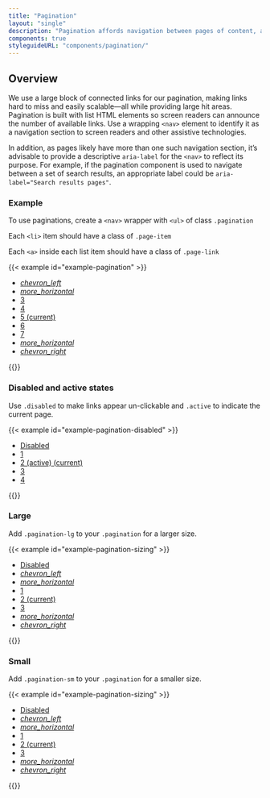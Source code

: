 ```yaml
---
title: "Pagination"
layout: "single"
description: "Pagination affords navigation between pages of content, and it highlights which page is currently in view."
components: true
styleguideURL: "components/pagination/"
---
```


## Overview

We use a large block of connected links for our pagination, making links hard
to miss and easily scalable—all while providing large hit areas. Pagination is
built with list HTML elements so screen readers can announce the number of
available links. Use a wrapping `<nav>` element to identify
it as a navigation section to screen readers and other assistive technologies.

In addition, as pages likely have more than one such navigation section, it’s advisable to provide a descriptive `aria-label` for the `<nav>` to reflect its purpose. For example, if the pagination component is used to navigate between a set of search results, an appropriate label could be `aria-label="Search results pages"`.

### Example

To use paginations, create a `<nav>` wrapper with
`<ul>` of class `.pagination`

Each `<li>` item should have a class of
`.page-item`

Each `<a>` inside each list item should have a class of
`.page-link`

{{< example id="example-pagination" >}}
<nav aria-label="Page navigation example">
  <ul class="pagination m-0">
    <li class="page-item">
      <a class="page-link" href="#" aria-label="Previous">
        <i class="modus-icons" aria-hidden="true">chevron_left</i>
      </a>
    </li>
    <li class="page-item">
      <a class="page-link" href="#">
        <i class="modus-icons" aria-hidden="true">more_horizontal</i>
      </a>
    </li>
    <li class="page-item">
      <a class="page-link" href="#">
        3
      </a>
    </li>
    <li class="page-item">
      <a class="page-link" href="#">
        4
      </a>
    </li>
    <li class="page-item active" aria-current="page">
      <a class="page-link" href="#">5 <span class="sr-only">(current)</span></a>
    </li>
    <li class="page-item">
      <a class="page-link" href="#">
        6
      </a>
    </li>
    <li class="page-item">
      <a class="page-link" href="#">
        7
      </a>
    </li>
    <li class="page-item">
      <a class="page-link" href="#">
        <i class="modus-icons" aria-hidden="true">more_horizontal</i>
      </a>
    </li>
    <li class="page-item">
      <a class="page-link" href="#" aria-label="Next">
        <i class="modus-icons" aria-hidden="true">chevron_right</i>
      </a>
    </li>
  </ul>
</nav>
{{</ example >}}

### Disabled and active states

Use `.disabled` to make links appear un-clickable and
`.active` to indicate the current page.

{{< example id="example-pagination-disabled" >}}
<nav aria-label="Page navigation example">
  <ul class="pagination">
    <li class="page-item disabled">
      <a class="page-link" href="#" tabindex="-1" aria-disabled="true">Disabled</a>
    </li>
    <li class="page-item"><a class="page-link" href="#">1</a></li>
    <li class="page-item active" aria-current="page">
      <a class="page-link" href="#">2 (active) <span class="sr-only">(current)</span></a>
    </li>
    <li class="page-item"><a class="page-link" href="#">3</a></li>
    <li class="page-item"><a class="page-link" href="#">4</a></li>
  </ul>
</nav>
{{</ example >}}

### Large

Add `.pagination-lg` to your `.pagination` for a larger size.

{{< example id="example-pagination-sizing" >}}
<nav aria-label="Page navigation example">
  <ul class="pagination pagination-lg">
    <li class="page-item disabled">
      <a class="page-link" href="#" tabindex="-1" aria-disabled="true">Disabled</a>
    </li>
    <li class="page-item">
      <a class="page-link" href="#" aria-label="Previous">
        <i class="modus-icons" aria-hidden="true">chevron_left</i>
      </a>
    </li>
    <li class="page-item">
      <a class="page-link" href="#">
        <i class="modus-icons">more_horizontal</i>
      </a>
    </li>
    <li class="page-item"><a class="page-link" href="#">1</a></li>
    <li class="page-item active" aria-current="page">
      <a class="page-link" href="#">2 <span class="sr-only">(current)</span></a>
    </li>
    <li class="page-item"><a class="page-link" href="#">3</a></li>
    <li class="page-item">
      <a class="page-link" href="#">
        <i class="modus-icons">more_horizontal</i>
      </a>
    </li>
    <li class="page-item">
      <a class="page-link" href="#" aria-label="Next">
        <i class="modus-icons" aria-hidden="true">chevron_right</i>
      </a>
    </li>
  </ul>
</nav>
{{</ example >}}


### Small

Add `.pagination-sm` to your `.pagination` for a smaller size.

{{< example id="example-pagination-sizing" >}}
<nav aria-label="Page navigation example">
  <ul class="pagination pagination-sm">
    <li class="page-item disabled">
      <a class="page-link" href="#" tabindex="-1" aria-disabled="true">Disabled</a>
    </li>
    <li class="page-item">
      <a class="page-link" href="#">
        <i class="modus-icons">chevron_left</i>
      </a>
    </li>
    <li class="page-item">
      <a class="page-link" href="#">
        <i class="modus-icons">more_horizontal</i>
      </a>
    </li>
    <li class="page-item"><a class="page-link" href="#">1</a></li>
    <li class="page-item active" aria-current="page">
      <a class="page-link" href="#">2 <span class="sr-only">(current)</span></a>
    </li>
    <li class="page-item"><a class="page-link" href="#">3</a></li>
    <li class="page-item">
      <a class="page-link" href="#">
        <i class="modus-icons">more_horizontal</i>
      </a>
    </li>
    <li class="page-item">
      <a class="page-link" href="#" aria-label="Next">
        <i class="modus-icons" aria-hidden="true">chevron_right</i>
      </a>
    </li>
  </ul>
</nav>
{{</ example >}}
